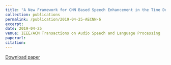 ```yaml
---
title: "A New Framework for CNN Based Speech Enhancement in the Time Domain"
collection: publications
permalink: /publication/2019-04-25-AECNN-6
excerpt: 
date: 2019-04-25
venue: IEEE/ACM Transactions on Audio Speech and Language Processing
paperurl:
citation:
---
```

[Download paper](http://ashutosh620.github.io/files/AECNN_TASLP.pdf)
